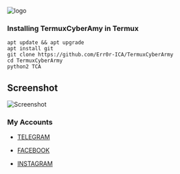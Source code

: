 ![logo](https://i.postimg.cc/pXDWHY6D/Screenshot-20200930-062011-Chrome.jpg)

### Installing TermuxCyberAmy in Termux
```
apt update && apt upgrade
apt install git
git clone https://github.com/Err0r-ICA/TermuxCyberArmy
cd TermuxCyberArmy
python2 TCA
```

## Screenshot 
![Screenshot](https://i.postimg.cc/5bm2Jt5X/Screenshot-20200425-140723-Termux.jpg) 

### My Accounts

* [TELEGRAM](https://t.me/kalit3rmux)

* [FACEBOOK](https://www.facebook.com/termuxxhacking)

* [INSTAGRAM](https://instagram.com/termux_hacking)
